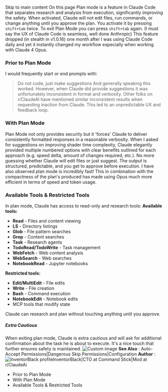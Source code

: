 Skip to main content
On this page
Plan mode is a feature in Claude Code that separates research and analysis from execution, significantly improving the safety.
When activated, Claude will not edit files, run commands, or change anything until you approve the plan.
You activate it by pressing `shift+tab` twice. To exit Plan Mode you can press `shift+tab` again. (I must say the UX of Claude Code is seamless, well done Anthropic)
This feature dropped (in stealth in v1.0.16) one month after I was using Claude Code daily and yet it instantly changed my workflow especially when working with Claude 4 Opus.
### Prior to Plan Mode​
I would frequently start or end prompts with:
> Do not code, just make suggestions
And generally speaking this worked. However, when Claude did provide suggestions it was unfortunately inconsistent in format and verbosity.
Other folks on r/ClaudeAI have mentioned similar inconsistent results when requesting inaction from Claude. This led to an unpredictable UX and feedback loop.
### With Plan Mode​
Plan Mode not only provides security but it 'forces' Claude to deliver consistently formatted responses in a reasonable verbosity.
When I asked for suggestions on improving shader time complexity, Claude elegantly provided multiple numbered options with clear benefits outlined for each approach (e.g. speed delta, amount of changes required, etc.). No more guessing whether Claude will edit files or just suggest. The output is structured, predictable, and you get to approve before execution.
I have also observed plan mode is incredibly fast! This in combination with the compactness of the plan's produced has made using Opus much more efficient in terms of speed and token usage.
### Available Tools & Restricted Tools​
In plan mode, Claude has access to read-only and research tools:
**Available tools:**
  * **Read** - Files and content viewing
  * **LS** - Directory listings
  * **Glob** - File pattern searches
  * **Grep** - Content searches
  * **Task** - Research agents
  * **TodoRead/TodoWrite** - Task management
  * **WebFetch** - Web content analysis
  * **WebSearch** - Web searches
  * **NotebookRead** - Jupyter notebooks


**Restricted tools:**
  * **Edit/MultiEdit** - File edits
  * **Write** - File creation
  * **Bash** - Command execution
  * **NotebookEdit** - Notebook edits
  * MCP tools that modify state


Claude can research and plan without touching anything until you approve.
##### Extra Cautious
When exiting plan mode, Claude is extra cautious and will ask for additional confirmation about the task he is about to execute. It's a nice touch that further ensures safety is maintained.
![Custom image](https://www.claudelog.com/img/discovery/035_plan.png)
**See Also** : Auto-Accept Permissions|Dangerous Skip Permissions|Configuration
**Author** :![InventorBlack profile](https://www.claudelog.com/img/claudes-greatest-soldier.png)InventorBlack|CTO at Command Stick|Mod at r/ClaudeAi
  * Prior to Plan Mode
  * With Plan Mode
  * Available Tools & Restricted Tools



